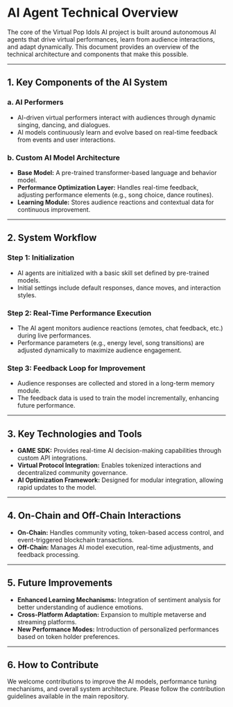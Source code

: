 # AI Agent Technical Overview

The core of the Virtual Pop Idols AI project is built around autonomous AI agents that drive virtual performances, learn from audience interactions, and adapt dynamically. This document provides an overview of the technical architecture and components that make this possible.

---

## 1. Key Components of the AI System
### a. AI Performers
- AI-driven virtual performers interact with audiences through dynamic singing, dancing, and dialogues.
- AI models continuously learn and evolve based on real-time feedback from events and user interactions.

### b. Custom AI Model Architecture
- **Base Model:** A pre-trained transformer-based language and behavior model.
- **Performance Optimization Layer:** Handles real-time feedback, adjusting performance elements (e.g., song choice, dance routines).
- **Learning Module:** Stores audience reactions and contextual data for continuous improvement.

---

## 2. System Workflow
### Step 1: Initialization
- AI agents are initialized with a basic skill set defined by pre-trained models.
- Initial settings include default responses, dance moves, and interaction styles.

### Step 2: Real-Time Performance Execution
- The AI agent monitors audience reactions (emotes, chat feedback, etc.) during live performances.
- Performance parameters (e.g., energy level, song transitions) are adjusted dynamically to maximize audience engagement.

### Step 3: Feedback Loop for Improvement
- Audience responses are collected and stored in a long-term memory module.
- The feedback data is used to train the model incrementally, enhancing future performance.

---

## 3. Key Technologies and Tools
- **GAME SDK:** Provides real-time AI decision-making capabilities through custom API integrations.
- **Virtual Protocol Integration:** Enables tokenized interactions and decentralized community governance.
- **AI Optimization Framework:** Designed for modular integration, allowing rapid updates to the model.

---

## 4. On-Chain and Off-Chain Interactions
- **On-Chain:** Handles community voting, token-based access control, and event-triggered blockchain transactions.
- **Off-Chain:** Manages AI model execution, real-time adjustments, and feedback processing.

---

## 5. Future Improvements
- **Enhanced Learning Mechanisms:** Integration of sentiment analysis for better understanding of audience emotions.
- **Cross-Platform Adaptation:** Expansion to multiple metaverse and streaming platforms.
- **New Performance Modes:** Introduction of personalized performances based on token holder preferences.

---

## 6. How to Contribute
We welcome contributions to improve the AI models, performance tuning mechanisms, and overall system architecture. Please follow the contribution guidelines available in the main repository.

